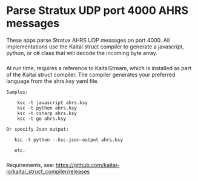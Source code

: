 # Parse Stratux UDP port 4000 AHRS messages 
These apps parse Stratux AHRS UDP messages on port 4000. All implementations use the Kaitai struct compiler to generate a javascript, python, or c# class that will decode the incoming byte array.

###
   At run time, requires a reference to KaitaiStream, which is installed as part of the Kaitai struct compiler. The compiler generates your preferred language from the ahrs.ksy yaml file. 
   ```
   Samples: 
       
       ksc -t javascript ahrs.ksy
       ksc -t python ahrs.ksy
       ksc -t csharp ahrs.ksy
       ksc -t go ahrs.ksy
       
   Or specify Json output:
   
      ksc -t python --ksc-json-output ahrs.ksy
      
      etc.
   
   ```
###
   Requirements, see: https://github.com/kaitai-io/kaitai_struct_compiler/releases
